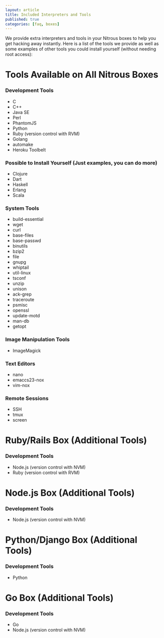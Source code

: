 ```yaml
---
layout: article
title: Included Interpreters and Tools
published: true
categories: [faq, boxes]
---
```


We provide extra interpreters and tools in your Nitrous boxes to help you get hacking away instantly. Here is a list of the tools we provide as well as some examples of other tools you could install yourself (without needing root access):

# Tools Available on All Nitrous Boxes

### Development Tools

* C
* C++
* Java SE
* Perl
* PhantomJS
* Python
* Ruby (version control with RVM)
* Golang
* automake
* Heroku Toolbelt

### Possible to Install Yourself (Just examples, you can do more)
* Clojure
* Dart
* Haskell
* Erlang
* Scala

### System Tools

* build-essential
* wget
* curl
* base-files
* base-passwd
* binutils
* bzip2
* file
* gnupg
* whiptail
* util-linux
* tsconf
* unzip
* unison
* ack-grep
* traceroute
* psmisc
* openssl
* update-motd
* man-db
* getopt

### Image Manipulation Tools

* ImageMagick

### Text Editors

* nano
* emaccs23-nox
* vim-nox

### Remote Sessions

* SSH
* tmux
* screen

# Ruby/Rails Box (Additional Tools)

### Development Tools
* Node.js (version control with NVM)
* Ruby  (version control with RVM)

# Node.js Box (Additional Tools)

### Development Tools
* Node.js (version control with NVM)

# Python/Django Box (Additional Tools)

### Development Tools
* Python

# Go Box (Additional Tools)

### Development Tools
* Go
* Node.js (version control with NVM)
